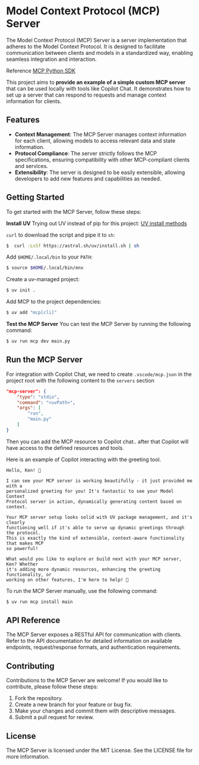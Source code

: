 # Model Context Protocol (MCP) Server

The Model Context Protocol (MCP) Server is a server implementation that adheres to the Model Context Protocol. It is designed to facilitate communication between clients and models in a standardized way, enabling seamless integration and interaction.

Reference [MCP Python SDK](https://github.com/modelcontextprotocol/python-sdk)

This project aims to **provide an example of a simple custom MCP server** that can be used locally with tools like Copilot Chat. It demonstrates how to set up a server that can respond to requests and manage context information for clients.

## Features

- **Context Management**: The MCP Server manages context information for each client, allowing models to access relevant data and state information.
- **Protocol Compliance**: The server strictly follows the MCP specifications, ensuring compatibility with other MCP-compliant clients and services.
- **Extensibility**: The server is designed to be easily extensible, allowing developers to add new features and capabilities as needed.

## Getting Started

To get started with the MCP Server, follow these steps:

**Install UV**
 Trying out UV instead of pip for this project: [UV install methods](https://docs.astral.sh/uv/getting-started/installation/#installation-methods)

`curl` to download the script and pipe it to `sh`:
```bash
$  curl -LsSf https://astral.sh/uv/install.sh | sh
```

Add `$HOME/.local/bin` to your `PATH`:
```bash
$ source $HOME/.local/bin/env
```

Create a uv-managed project:
```bash
$ uv init .
```

Add MCP to the project dependencies:
```bash
$ uv add "mcp[cli]"
```

**Test the MCP Server**
You can test the MCP Server by running the following command:
```bash
$ uv run mcp dev main.py
```

## Run the MCP Server

For integration with Copilot Chat, we need to create `.vscode/mcp.json` in the project root with the following content to the `servers` section
```json
"mcp-server": {
    "type": "stdio",
    "command": "<uvPath>",
    "args": [
        "run",
        "main.py"
    ]
}
```

Then you can add the MCP resource to Copilot chat.. after that Copilot will have access to the defined resources and tools.

Here is an example of Copilot interacting with the greeting tool.
```
Hello, Ken! 🎉

I can see your MCP server is working beautifully - it just provided me with a 
personalized greeting for you! It's fantastic to see your Model Context 
Protocol server in action, dynamically generating content based on context.

Your MCP server setup looks solid with UV package management, and it's clearly
functioning well if it's able to serve up dynamic greetings through the protocol. 
This is exactly the kind of extensible, context-aware functionality that makes MCP 
so powerful!

What would you like to explore or build next with your MCP server, Ken? Whether 
it's adding more dynamic resources, enhancing the greeting functionality, or 
working on other features, I'm here to help! 🚀
```

To run the MCP Server manually, use the following command:
```bash
$ uv run mcp install main
```


## API Reference

The MCP Server exposes a RESTful API for communication with clients. Refer to the API documentation for detailed information on available endpoints, request/response formats, and authentication requirements.

## Contributing

Contributions to the MCP Server are welcome! If you would like to contribute, please follow these steps:

1. Fork the repository.
2. Create a new branch for your feature or bug fix.
3. Make your changes and commit them with descriptive messages.
4. Submit a pull request for review.

## License

The MCP Server is licensed under the MIT License. See the LICENSE file for more information.
